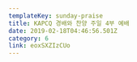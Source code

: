 ```yaml
---
templateKey: sunday-praise
title: KAPCQ 경배와 찬양 주일 4부 예배
date: 2019-02-18T04:46:56.501Z
category: 6
link: eoxSXZIzCUo
---
```


